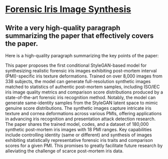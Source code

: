 # [Forensic Iris Image Synthesis](https://arxiv.org/abs/2312.04125)

## Write a very high-quality paragraph summarizing the paper that effectively covers the paper.

 Here is a high-quality paragraph summarizing the key points of the paper:

This paper proposes the first conditional StyleGAN-based model for synthesizing realistic forensic iris images exhibiting post-mortem interval (PMI)-specific iris texture deformations. Trained on over 8,000 images from 338 subjects, the model can generate full-resolution synthetic images matched to statistics of authentic post-mortem samples, including ISO/IEC iris image quality metrics and comparison score distributions produced by a state-of-the-art forensic iris recognition method. Notably, the model can generate same-identity samples from the StyleGAN latent space to mimic genuine score distributions. The synthetic images capture intricate iris texture and cornea deformations across various PMIs, offering applications in advancing iris recognition and presentation attack detection research. The paper shares the trained model, codes, and a dataset of 180,000 synthetic post-mortem iris images with 18 PMI ranges. Key capabilities include controlling identity (same or different) and synthesis of images exhibiting statistically representative forensic iris traits and comparison scores for a given PMI. This promises to greatly facilitate future research by alleviating the challenge of scarce post-mortem iris data.
